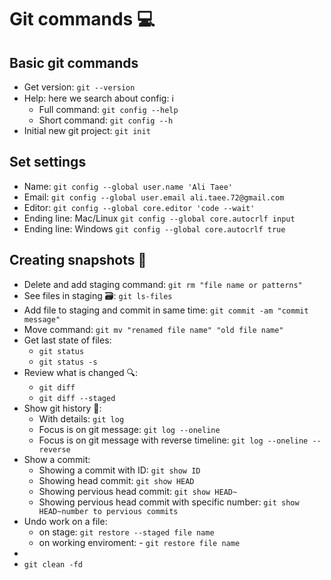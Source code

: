 # Git commands 💻

## Basic git commands

- Get version: `git --version`
- Help: here we search about config: ℹ️
    - Full command: `git config --help`
    - Short command: `git config --h`
- Initial new git project: `git init`

## Set settings

- Name: `git config --global user.name 'Ali Taee'`
- Email:  `git config --global user.email ali.taee.72@gmail.com`
- Editor: `git config --global core.editor 'code --wait'`
- Ending line: Mac/Linux `git config --global core.autocrlf input`
- Ending line: Windows `git config --global core.autocrlf true`

## Creating snapshots 📸

- Delete and add staging command: `git rm "file name or patterns"`
- See files in staging 🗃️: `git ls-files`
- Add file to staging and commit in same time: `git commit -am "commit message"`
- Move command: `git mv "renamed file name" "old file name"`
- Get last state of files: 
    - `git status` 
    - `git status -s`
- Review what is changed 🔍: 
    - `git diff`
    - `git diff --staged`
- Show git history 📜: 
    - With details: `git log` 
    - Focus is on git message: `git log --oneline` 
    - Focus is on git message with reverse timeline: `git log --oneline --reverse`
- Show a commit:
    - Showing a commit with ID: `git show ID` 
    - Showing head commit: `git show HEAD` 
    - Showing pervious head commit: `git show HEAD~` 
    - Showing pervious head commit with specific number: `git show HEAD~number to pervious commits`
- Undo work on a file:
    - on stage: `git restore --staged file name`
    - on working enviroment: - `git restore file name`
- 
- `git clean -fd`
